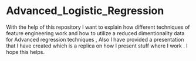 # Advanced_Logistic_Regression
With the help of this repository I want to explain how different techniques of feature engineering work and  how to utilize a reduced dimentionality data for Advanced regression techniques , Also I have provided a presentation that I have created which is a replica on how I present stuff where I work . I hope this helps.


